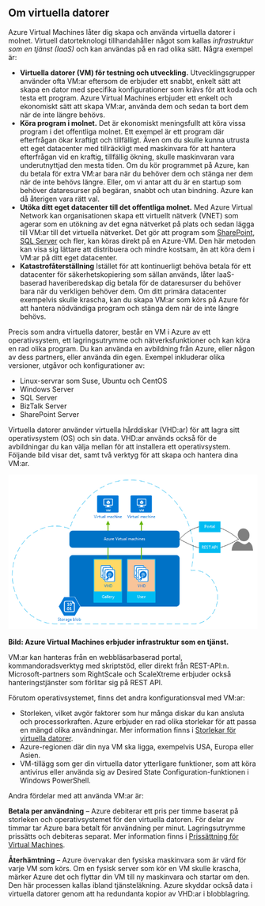 <a name="tellmevm"></a>

## <a name="tell-me-about-virtual-machines"></a>Om virtuella datorer
Azure Virtual Machines låter dig skapa och använda virtuella datorer i molnet. Virtuell datorteknologi tillhandahåller något som kallas *infrastruktur som en tjänst (IaaS)* och kan användas på en rad olika sätt. Några exempel är:

* **Virtuella datorer (VM) för testning och utveckling.** Utvecklingsgrupper använder ofta VM:ar eftersom de erbjuder ett snabbt, enkelt sätt att skapa en dator med specifika konfigurationer som krävs för att koda och testa ett program. Azure Virtual Machines erbjuder ett enkelt och ekonomiskt sätt att skapa VM:ar, använda dem och sedan ta bort dem när de inte längre behövs.
* **Köra program i molnet.** Det är ekonomiskt meningsfullt att köra vissa program i det offentliga molnet. Ett exempel är ett program där efterfrågan ökar kraftigt och tillfälligt. Även om du skulle kunna utrusta ett eget datacenter med tillräckligt med maskinvara för att hantera efterfrågan vid en kraftig, tillfällig ökning, skulle maskinvaran vara underutnyttjad den mesta tiden. Om du kör programmet på Azure, kan du betala för extra VM:ar bara när du behöver dem och stänga ner dem när de inte behövs längre. Eller, om vi antar att du är en startup som behöver dataresurser på begäran, snabbt och utan bindning. Azure kan då återigen vara rätt val.
* **Utöka ditt eget datacenter till det offentliga molnet.** Med Azure Virtual Network kan organisationen skapa ett virtuellt nätverk (VNET) som agerar som en utökning av det egna nätverket på plats och sedan lägga till VM:ar till det virtuella nätverket. Det gör att program som [SharePoint](../articles/virtual-machines/virtual-machines-windows-sharepoint-farm.md), [SQL Server](../articles/virtual-machines/virtual-machines-windows-sql-server-iaas-overview.md) och fler, kan köras direkt på en Azure-VM. Den här metoden kan visa sig lättare att distribuera och mindre kostsam, än att köra dem i VM:ar på ditt eget datacenter.   
* **Katastrofåterställning** Istället för att kontinuerligt behöva betala för ett datacenter för säkerhetskopiering som sällan används, låter IaaS-baserad haveriberedskap dig betala för de dataresurser du behöver bara när du verkligen behöver dem.  Om ditt primära datacenter exempelvis skulle krascha, kan du skapa VM:ar som körs på Azure för att hantera nödvändiga program och stänga dem när de inte längre behövs.

Precis som andra virtuella datorer, består en VM i Azure av ett operativsystem, ett lagringsutrymme och nätverksfunktioner och kan köra en rad olika program. Du kan använda en avbildning från Azure, eller någon av dess partners, eller använda din egen. Exempel inkluderar olika versioner, utgåvor och konfigurationer av:

* Linux-servrar som Suse, Ubuntu och CentOS
* Windows Server 
* SQL Server
* BizTalk Server 
* SharePoint Server

Virtuella datorer använder virtuella hårddiskar (VHD:ar) för att lagra sitt operativsystem (OS) och sin data. VHD:ar används också för de avbildningar du kan välja mellan för att installera ett operativsystem. Följande bild visar det, samt två verktyg för att skapa och hantera dina VM:ar.

<a name="fig_createvms"></a>
![vm_diagram](./media/virtual-machines-choose-me-content/diagram.png)

**Bild: Azure Virtual Machines erbjuder infrastruktur som en tjänst.**

VM:ar kan hanteras från en webbläsarbaserad portal, kommandoradsverktyg med skriptstöd, eller direkt från REST-API:n. Microsoft-partners som RightScale och ScaleXtreme erbjuder också hanteringstjänster som förlitar sig på REST API. 

Förutom operativsystemet, finns det andra konfigurationsval med VM:ar:

* Storleken, vilket avgör faktorer som hur många diskar du kan ansluta och processorkraften. Azure erbjuder en rad olika storlekar för att passa en mängd olika användningar. Mer information finns i [Storlekar för virtuella datorer](../articles/virtual-machines/virtual-machines-linux-sizes.md).  
* Azure-regionen där din nya VM ska ligga, exempelvis USA, Europa eller Asien. 
* VM-tillägg som ger din virtuella dator ytterligare funktioner, som att köra antivirus eller använda sig av Desired State Configuration-funktionen i Windows PowerShell.

Andra fördelar med att använda VM:ar är:

**Betala per användning** – Azure debiterar ett pris per timme baserat på storleken och operativsystemet för den virtuella datoren. För delar av timmar tar Azure bara betalt för användning per minut. Lagringsutrymme prissätts och debiteras separat. Mer information finns i [Prissättning för Virtual Machines](https://azure.microsoft.com/pricing/details/virtual-machines/).

**Återhämtning** – Azure övervakar den fysiska maskinvara som är värd för varje VM som körs. Om en fysisk server som kör en VM skulle krascha, märker Azure det och flyttar din VM till ny maskinvara och startar om den. Den här processen kallas ibland tjänsteläkning. Azure skyddar också data i virtuella datorer genom att ha redundanta kopior av VHD:ar i blobblagring. 



<!--HONumber=Nov16_HO2-->


